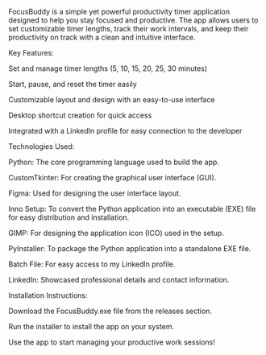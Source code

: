 FocusBuddy is a simple yet powerful productivity timer application designed to help you stay focused and productive. The app allows users to set customizable timer lengths, track their work intervals, and keep their productivity on track with a clean and intuitive interface.

Key Features:

Set and manage timer lengths (5, 10, 15, 20, 25, 30 minutes)

Start, pause, and reset the timer easily

Customizable layout and design with an easy-to-use interface

Desktop shortcut creation for quick access

Integrated with a LinkedIn profile for easy connection to the developer

Technologies Used:

Python: The core programming language used to build the app.

CustomTkinter: For creating the graphical user interface (GUI).

Figma: Used for designing the user interface layout.

Inno Setup: To convert the Python application into an executable (EXE) file for easy distribution and installation.

GIMP: For designing the application icon (ICO) used in the setup.

PyInstaller: To package the Python application into a standalone EXE file.

Batch File: For easy access to my LinkedIn profile.

LinkedIn: Showcased professional details and contact information.

Installation Instructions:

Download the FocusBuddy.exe file from the releases section.

Run the installer to install the app on your system.

Use the app to start managing your productive work sessions!

